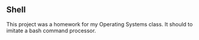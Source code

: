 ## Shell
This project was a homework for my Operating Systems class. It should to imitate a bash command processor.
